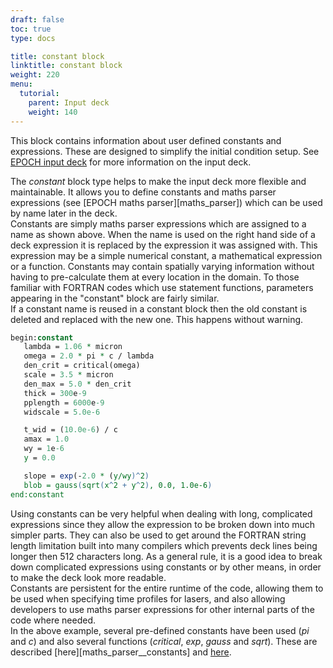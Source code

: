 ```yaml
---
draft: false
toc: true
type: docs

title: constant block
linktitle: constant block
weight: 220
menu:
  tutorial:
    parent: Input deck
    weight: 140
---
```


This block contains information about user defined constants and
expressions. These are designed to simplify the initial condition setup.
See [EPOCH input deck][Input_deck] for more information
on the input deck.

The *constant* block type helps to make the input deck more flexible and
maintainable. It allows you to define constants and maths parser
expressions (see [EPOCH maths parser][maths_parser])
which can be used by name later in the deck.\
Constants are simply maths parser expressions which are assigned to a
name as shown above. When the name is used on the right hand side of a
deck expression it is replaced by the expression it was assigned with.
This expression may be a simple numerical constant, a mathematical
expression or a function. Constants may contain spatially varying
information without having to pre-calculate them at every location in
the domain. To those familiar with FORTRAN codes which use statement
functions, parameters appearing in the "constant" block are fairly
similar.\
If a constant name is reused in a constant block then the old constant
is deleted and replaced with the new one. This happens without warning.

```perl
begin:constant
   lambda = 1.06 * micron
   omega = 2.0 * pi * c / lambda
   den_crit = critical(omega)
   scale = 3.5 * micron
   den_max = 5.0 * den_crit
   thick = 300e-9
   pplength = 6000e-9
   widscale = 5.0e-6

   t_wid = (10.0e-6) / c
   amax = 1.0
   wy = 1e-6
   y = 0.0

   slope = exp(-2.0 * (y/wy)^2)
   blob = gauss(sqrt(x^2 + y^2), 0.0, 1.0e-6)
end:constant
```

Using constants can be very helpful when dealing with long, complicated
expressions since they allow the expression to be broken down into much
simpler parts. They can also be used to get around the FORTRAN string
length limitation built into many compilers which prevents deck lines
being longer then 512 characters long. As a general rule, it is a good
idea to break down complicated expressions using constants or by other
means, in order to make the deck look more readable.\
Constants are persistent for the entire runtime of the code, allowing
them to be used when specifying time profiles for lasers, and also
allowing developers to use maths parser expressions for other internal
parts of the code where needed.\
In the above example, several pre-defined constants have been used (*pi*
and *c*) and also several functions (*critical*, *exp*, *gauss* and
*sqrt*). These are described
[here][maths_parser__constants] and
[here][maths_parser__functions].


<!-- ########################  Cross references  ######################## -->


[Acknowledging_EPOCH]: /tutorial/acknowledging_epoch
[Basic_examples]: /tutorial/basic_examples
[Basic_examples__focussing_a_gaussian_beam]: /tutorial/basic_examples/#focussing_a_gaussian_beam
[Binary_files]: /tutorial/binary_files
[Calculable_particle_properties]: /tutorial/calculable_particle_properties
[Compiler_Flags]: /tutorial/compiler_flags
[Compiling]: /tutorial/compiling
[FAQ]: /tutorial/faq
[FAQ__how_do_i_obtain_the_code]: /tutorial/faq/#how_do_i_obtain_the_code
[Input_deck]: /tutorial/input_deck
[Input_deck_adf]: /tutorial/input_deck_adf
[Input_deck_boundaries]: /tutorial/input_deck_boundaries
[Input_deck_boundaries__cpml_boundary_conditions]: /tutorial/input_deck_boundaries/#cpml_boundary_conditions
[Input_deck_boundaries__thermal_boundary_conditions]: /tutorial/input_deck_boundaries/#thermal_boundary_conditions
[Input_deck_collisions]: /tutorial/input_deck_collisions
[Input_deck_constant]: /tutorial/input_deck_constant
[Input_deck_control]: /tutorial/input_deck_control
[Input_deck_control__basics]: /tutorial/input_deck_control/#basics
[Input_deck_control__maxwell_solvers]: /tutorial/input_deck_control/#maxwell_solvers
[Input_deck_control__requesting_output_dumps_at_run_time]: /tutorial/input_deck_control/#requesting_output_dumps_at_run_time
[Input_deck_control__stencil_block]: /tutorial/input_deck_control/#stencil_block
[Input_deck_control__strided_current_filtering]: /tutorial/input_deck_control/#strided_current_filtering
[Input_deck_dist_fn]: /tutorial/input_deck_dist_fn
[Input_deck_fields]: /tutorial/input_deck_fields
[Input_deck_injector]: /tutorial/input_deck_injector
[Input_deck_injector__keys]: /tutorial/input_deck_injector/#keys
[Input_deck_laser]: /tutorial/input_deck_laser
[Input_deck_operator]: /tutorial/input_deck_operator
[Input_deck_output__directives]: /tutorial/input_deck_output/#directives
[Input_deck_output_block]: /tutorial/input_deck_output_block
[Input_deck_output_block__derived_variables]: /tutorial/input_deck_output_block/#derived_variables
[Input_deck_output_block__directives]: /tutorial/input_deck_output_block/#directives
[Input_deck_output_block__dumpmask]: /tutorial/input_deck_output_block/#dumpmask
[Input_deck_output_block__multiple_output_blocks]: /tutorial/input_deck_output_block/#multiple_output_blocks
[Input_deck_output_block__particle_variables]: /tutorial/input_deck_output_block/#particle_variables
[Input_deck_output_block__single-precision_output]: /tutorial/input_deck_output_block/#single-precision_output
[Input_deck_output_global]: /tutorial/input_deck_output_global
[Input_deck_particle_file]: /tutorial/input_deck_particle_file
[Input_deck_probe]: /tutorial/input_deck_probe
[Input_deck_qed]: /tutorial/input_deck_qed
[Input_deck_species]: /tutorial/input_deck_species
[Input_deck_species__arbitrary_distribution_functions]: /tutorial/input_deck_species/#arbitrary_distribution_functions
[Input_deck_species__ionisation]: /tutorial/input_deck_species/#ionisation
[Input_deck_species__maxwell_juttner_distributions]: /tutorial/input_deck_species/#maxwell_juttner_distributions
[Input_deck_species__particle_migration_between_species]: /tutorial/input_deck_species/#particle_migration_between_species
[Input_deck_species__species_boundary_conditions]: /tutorial/input_deck_species/#species_boundary_conditions
[Input_deck_subset]: /tutorial/input_deck_subset
[Input_deck_window]: /tutorial/input_deck_window
[Landing]: /tutorial/landing
[Landing_Page]: /tutorial/landing_page
[Libraries]: /tutorial/libraries
[Links]: /tutorial/links
[Maths_parser__functions]: /tutorial/maths_parser/#functions
[Non-thermal_initial_conditions]: /tutorial/non-thermal_initial_conditions
[Previous_versions]: /tutorial/previous_versions
[Python]: /tutorial/python
[Running]: /tutorial/running
[SDF_Landing_Page]: /tutorial/sdf_landing_page
[Structure]: /tutorial/structure
[Using_EPOCH_in_practice]: /tutorial/using_epoch_in_practice
[Using_EPOCH_in_practice__manually_overriding_particle_parameters_set_by_the_autoloader]: /tutorial/using_epoch_in_practice/#manually_overriding_particle_parameters_set_by_the_autoloader
[Using_EPOCH_in_practice__parameterising_input_decks]: /tutorial/using_epoch_in_practice/#parameterising_input_decks
[Using_delta_f]: /tutorial/using_delta_f
[Visualising_SDF_files_with_IDL_or_GDL]: /tutorial/visualising_sdf_files_with_idl_or_gdl
[Visualising_SDF_files_with_LLNL_VisIt]: /tutorial/visualising_sdf_files_with_llnl_visit
[Workshop_examples]: /tutorial/workshop_examples
[Workshop_examples__a_2d_laser]: /tutorial/workshop_examples/#a_2d_laser
[Workshop_examples__a_basic_em-field_simulation]: /tutorial/workshop_examples/#a_basic_em-field_simulation
[Workshop_examples__getting_the_example_decks_for_this_workshop]: /tutorial/workshop_examples/#getting_the_example_decks_for_this_workshop
[Workshop_examples__specifying_particle_species]: /tutorial/workshop_examples/#specifying_particle_species
[Workshop_examples_continued]: /tutorial/workshop_examples_continued
